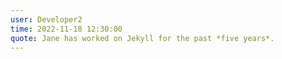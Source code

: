 ```yaml
---
user: Developer2
time: 2022-11-18 12:30:00
quote: Jane has worked on Jekyll for the past *five years*. 
---
```


